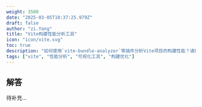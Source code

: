 ```yaml
---
weight: 3500
date: "2025-03-05T10:37:25.979Z"
draft: false
author: "zi.Yang"
title: "Vite构建性能分析工具"
icon: "icon/vite.svg"
toc: true
description: "如何使用`vite-bundle-analyzer`等插件分析Vite项目的构建性能？请描述可视化包体积分析的配置步骤？"
tags: ["vite", "性能分析", "可视化工具", "构建优化"]
---
```


## 解答

待补充...
